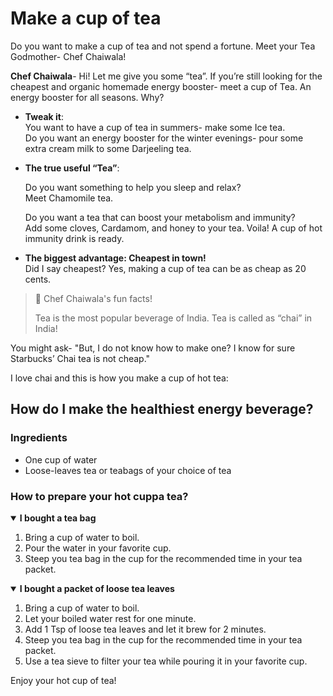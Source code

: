 
# Make a cup of tea

Do you want to make a cup of tea and not spend a fortune. Meet your Tea Godmother- Chef Chaiwala!


**Chef Chaiwala**- Hi! Let me give you some “tea”. If you’re still looking for the cheapest and organic homemade energy booster- meet a cup of Tea.  An energy booster for all seasons. Why?

* **Tweak it**:\
	You want to have a cup of tea in summers- make some Ice tea.\
	Do you want an energy booster for the winter evenings- pour some extra cream milk to some Darjeeling tea.
        
* **The true useful “Tea”**:

 	 Do you want something to help you sleep and relax?\
   	 Meet Chamomile tea. 
               
 	 Do you want a tea that can boost your metabolism and immunity?\
  	 Add some cloves, Cardamom, and honey to your tea. Voila! A cup of hot immunity drink is ready. 
    
* **The biggest advantage: Cheapest in town!**\
    	Did I say cheapest? Yes, making a cup of tea can be as cheap as 20 cents. 

> :tea:  Chef Chaiwala's fun facts!
>
> Tea is the most popular beverage of India. Tea is called as “chai” in India!



You might ask- "But, I do not know how to make one? I know for sure Starbucks’ Chai tea is not cheap."

I love chai and this is how you make a cup of hot tea:


## How do I make the healthiest energy beverage?

### Ingredients
* One cup of water
* Loose-leaves tea or teabags of your choice of tea


### How to prepare your hot cuppa tea?

<details open>
<summary><b> I bought a tea bag </b></summary>
	
1. Bring a cup of water to boil.
2. Pour the water in your favorite cup.
3. Steep you tea bag in the cup for the recommended time in your tea packet.
</details>

<details open>
<summary><b> I bought a packet of loose tea leaves </b></summary>
	
1. Bring a cup of water to boil.
2. Let your boiled water rest for one minute.
3. Add 1 Tsp of loose tea leaves and let it brew for 2 minutes.
4. Steep you tea bag in the cup for the recommended time in your tea packet.
5. Use a  tea sieve to filter your tea while pouring it in your favorite cup.

</details>

 Enjoy your hot cup of tea!
